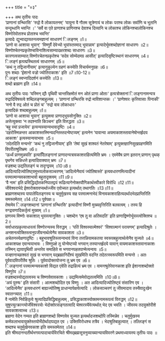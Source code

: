 +++
title = "०३"

+++
अथ तृतीयः पादः  
‘प्राणानां ग्रन्थिरसि' ‘रुद्रो वै लोकायतनम्' ‘वायुना वै गौतम सूत्रेणायं च लोकः परश्च लोकः सर्वाणि च भूतानि सन्दृब्धानि  भवन्ति ।' ‘सर्वे वा एते प्राणाश्च प्राणिनश्च देवाश्च दिव्यानि च लोकाश्च लोकिनश्चालोकिनश्च विष्णोरेवोताश्च प्रोताश्च भवन्ति'   
इत्यादेः द्युभ्वाद्यायतनत्वमज्ञानां साधारणं िलङ्गम् ॥1॥  
‘प्राणो वा आशाया भूयान्' ‘विष्णुर्वै देवेभ्यो भूयांस्तस्माद् भूयान्नाम' इत्यादेर्भूमशब्दोज्ञानां साधारणः ॥2॥  
विष्णोश्चेतनप्रकृतेश्चाविनाशित्वसाम्यादक्षरशब्दः साधारणः ॥3॥  
कारणत्वसाम्यात् विष्णोरचेतनप्रकृतेश्च ‘सदेव सोम्येदमग्र आसीत्' इत्यादिसृष्टिस्थानं साधारणम् ॥4॥  
िलङ्गं हृत्पद्मस्थितत्वं साधारणम् ॥5॥  
‘कथं नु तद्विजानीयाम्' इत्यानुकूल्येन ग्रहणं कस्येति विचार्यमनुग्रहः ॥6॥  
पुनः शब्दाः ‘ईशानो वज्रो ज्योतिराकाशः' इति ॥7॥10-12॥  
िलङ्गं स्वप्नादिदर्शनं कस्येति ॥13॥  
शब्दो ब्राह्मण इति ॥14॥  

अथ तृतीयः पादः
‘यस्मिन् द्यौः पृथिवी चान्तरिक्षमोतं मन ओतं प्राणा ओताः' इत्यत्रोक्तानां िलङ्गानामन्यत्र रुद्रादिविषयत्वे शब्दिलङ्गबाहुल्यम् ।  ‘प्राणानां ग्रन्थिरसि रुद्रो माविशान्तकः ।' ‘प्राणेश्वरः कृत्तिवासाः पिनाकी' ‘मनो वै रुद्र ओतं च प्रोतं च' ‘रुद्रो वाव लोकाधारः'   
इत्यादिकं शब्दबाहुल्यम् ॥1॥  
‘प्राणो वा आशाया भूयान्' इत्युक्त्वा प्राणाद्भूयसोनुक्तिः ॥2॥  
अत्तेत्युक्त्वा ‘न तदश्नाति किञ्चन' इति विरुद्धता ॥3॥  
‘बहु स्यां प्रजायेय' इत्यन्यस्यान्यभावादृष्टिः ॥4॥  
‘दहरोस्मिन्नन्तर आकाशस्तस्मिन्यदन्तिस्तदन्वेष्टव्यम्' इत्यनेन ‘यावान्वा अयमाकाशस्तावानेषोन्तर्हृदय आकाशः' इत्यस्यान्वयाभावः ॥5॥  
‘तदेतदिति मन्यन्ते' ‘कथं नु तद्विजानीयाम्' इति ‘तेषां सुखं शाश्वतं नेतरेषाम्' इत्युक्तज्ञानिसुखग्रहणमिति विपरीतश्रुतिभ्रमः ॥6॥  
‘ऊर्ध्वं प्राणमुन्नयति' इत्यादििलङ्गानां प्राणादन्यत्रावकाशराहित्यमिति भ्रमः । एवमेवैष प्राण इतरान् प्राणान् पृथक् पृथगेव सन्निधत्ते इत्यादिवाक्यात् भ्रमः ॥7॥  
वज्रशब्द उद्यतिलङ्गं च तादृग्द्वयम् ॥10॥8॥  
आदित्यादिज्योतिष्ट्वमुभयलोकसञ्चरणम् ‘आदित्येनैवायं ज्योतिषास्ते' इत्यवधारणमित्यादीनां परमात्मान्यवकाशाभावो बहुतादृक्त्वम्   ॥11॥9॥  
‘वै नाम' इति प्रसिद्धिद्योतकनिपातद्वयं रूढित्यागेनोक्तयौगिकार्थस्वीकारे विरोधि ॥12॥11॥  
जीवेश्वराभेदे ईश्वरोक्तावप्यर्थाज्जीव एवोच्यत इत्यर्थात् तथागतिः ॥13॥11॥  
ब्राह्मणशब्दस्य पापालेपिलङ्गस्य च चतुर्मुखस्य सह परमात्मनाभेदं विनावकाशराहित्यदर्थादभेदप्राप्तिरिति समस्तमेतत्  ॥14॥12॥ पूर्वपक्षः॥  
तेषामेव िलङ्गशब्दानां ‘प्राणानां ग्रन्थिरसि' इत्यादीनां विष्णौ मुख्यवृत्तिरिति बलवत्वम् । तस्य हि रुग्द्रावणादिकर्तृत्वं मुख्यम् ॥1॥  
प्राणस्य विष्णोः सकाशात् भूयस्त्वानुक्तिः । चशब्देन ‘एष तु वा अतिवदति' इति प्राणाद्विष्णोर्भूयस्त्वोक्तिश्च ॥2॥  
सर्वाधारप्रकृत्याधारत्वं विष्णोरन्यस्य विरुद्धम् । ‘पतिं विश्वस्यात्मेश्वरं' ‘विश्वात्मानं परायणम्' इत्यादिश्रुतेः ।   
अनशनत्वोक्तिस्त्वनुपजीवनार्थत्वेनैव सावकाशता ॥3॥  
अचेतनस्येक्षणादृष्टिः । बहुभावश्रुतिस्त्वन्यभावं विना तत्तन्नियामकतया स्वरूपबहुत्वार्थत्वेनैव युज्यते ॥4॥  
आकाशपक्ष एवान्वयाभावः । विष्णुपक्षे तु योन्वेष्टव्यो भगवान् तस्यान्तर्हृदये यावान् वायमाकाशस्तावानाकाशः तस्मिन् द्यावापृथिवी अन्तरेव समाहिते स भगवानपहतपाप्मेत्यन्वयः ॥5॥  
यज्ज्ञानाच्छाश्वतं सुखं स भगवान् यद्ब्रह्मानिर्देश्यं सुखमिति वदन्ति तदेतत्स्वरूपमिति मन्यन्ते । अतः पूर्ववादविपरीतैव श्रुतिः । पूर्ववादोक्तयोजना तु भ्रम एव ॥6॥  
िलङ्गानां परमात्मन्यवकाशो विद्यत एवेति तद्राहित्यं भ्रम एव । वामनश्रुतेरेवानकाश इति ईशानाशब्दोक्तो विष्णुरेव ॥7॥  
वज्रशब्दस्योद्यतत्वस्य च विष्णावेवावकाशः । उद्यमित्वमेवोद्यतत्वमिति ॥10॥8॥  
‘अयं पुरुषः' इति संसारी । आत्मशब्दोदित एव विष्णुः । अत आदित्यादिज्योतिष्ट्वं संसारिण एव । ‘आदित्येनैव' इत्यवधारणं बाह्यज्योतिष्षु  प्राधान्यापेक्षयेत्यादि । लोकसञ्चरणं तु जीवमादाय तस्यैवादुःखेन स्वातन्त्र्यात् ॥11॥  
वै नामेति निर्वहितृत्वे श्रुत्यादिप्रसिद्धिबाहुल्यम् , प्रसिद्धाकाशस्योक्तमनामरूपत्वं विरुद्धम् ॥12॥  
सुषुप्त्युत्क्रान्त्योर्जीवेश्वरयोः भेदोक्तेरसङ्गतत्वादि चेश्वरस्यैवेत्यर्थात् भेद एव भवति । जीवस्य तदयुक्तेरीशे सावकाशत्वाच्च ॥13॥  
ब्रह्मणा वेदेन गम्यत इति ब्राह्मणशब्दो विष्णावेव युज्यत इत्यर्थादजशब्दोपि तस्मिन्नेव । चतुर्मुखस्य कर्मफलाभावायुक्तेस्तयोर्भेदोर्थादापद्यत एव । उक्तिविरोधश्च तत्रैव । भेदश्रुतिबाहुल्यात् । तल्लिङ्गं स शब्दश्च चतुर्मुखेनवकाश इति   समस्तमेतत् ॥14॥   
इति श्रीमदानन्दतीर्थभगवत्पादाचार्यविरचिते श्रीमद्ब्रह्मसूत्रनुव्याख्यान्यायविवरणे प्रथमाध्यायस्य तृतीयः पादः ॥  